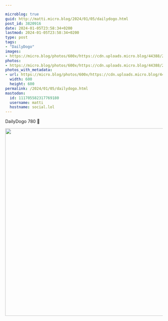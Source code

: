 ```yaml
---

microblog: true
guid: http://matti.micro.blog/2024/01/05/dailydogo.html
post_id: 3820916
date: 2024-01-05T23:58:34+0200
lastmod: 2024-01-05T23:58:34+0200
type: post
tags:
- "DailyDogo"
images:
- https://micro.blog/photos/600x/https://cdn.uploads.micro.blog/44388/2024/ec829182aa9a4b21a4c93c609ef1ea45.jpg
photos:
- https://micro.blog/photos/600x/https://cdn.uploads.micro.blog/44388/2024/ec829182aa9a4b21a4c93c609ef1ea45.jpg
photos_with_metadata:
- url: https://micro.blog/photos/600x/https://cdn.uploads.micro.blog/44388/2024/ec829182aa9a4b21a4c93c609ef1ea45.jpg
  width: 600
  height: 600
permalink: /2024/01/05/dailydogo.html
mastodon:
  id: 111705582317769180
  username: matti
  hostname: social.lol
---
```

DailyDogo 780 🐶

<img src="/media/uploads/2024/ec829182aa9a4b21a4c93c609ef1ea45.jpg" width="600" height="600" alt="" />
